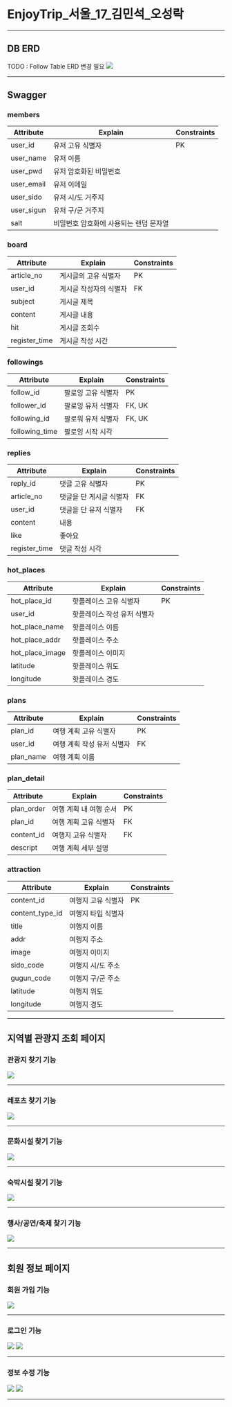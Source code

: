 # EnjoyTrip_서울_17_김민석_오성락

---
## DB ERD
TODO : Follow Table ERD 변경 필요
![](img/DB_ERD.png)


---
## Swagger



### members
| Attribute  | Explain               | Constraints |
|------------|-----------------------|-------------|
| user_id    | 유저 고유 식별자             | PK          |
| user_name  | 유저 이름                 |             |
| user_pwd   | 유저 암호화된 비밀번호          |             |
| user_email | 유저 이메일                |             |
| user_sido  | 유저 시/도 거주지            |             |
| user_sigun | 유저 구/군 거주지            |             |
| salt       | 비밀번호 암호화에 사용되는 랜덤 문자열 |             |


### board
| Attribute     | Explain      | Constraints |
|---------------|--------------|-------------|
| article_no    | 게시글의 고유 식별자  | PK          |
| user_id       | 게시글 작성자의 식별자 | FK          |
| subject       | 게시글 제목       |             |
| content       | 게시글 내용       |             |
| hit           | 게시글 조회수      |             |
| register_time | 게시글 작성 시간    |             |





### followings
| Attribute      | Explain    | Constraints |
|----------------|------------|-------------|
| follow_id      | 팔로잉 고유 식별자 | PK          |
| follower_id    | 팔로잉 유저 식별자 | FK, UK      |
| following_id   | 팔로워 유저 식별자 | FK, UK      |
| following_time | 팔로잉 시작 시각  |             |



### replies
| Attribute     | Explain       | Constraints |
|---------------|---------------|-------------|
| reply_id      | 댓글 고유 식별자     | PK          |
| article_no    | 댓글을 단 게시글 식별자 | FK          |
| user_id       | 댓글을 단 유저 식별자  | FK          |
| content       | 내용            |             |
| like          | 좋아요           |             |
| register_time | 댓글 작성 시각      |             |




### hot_places
| Attribute       | Explain         | Constraints |
|-----------------|-----------------|-------------|
| hot_place_id    | 핫플레이스 고유 식별자    | PK          |
| user_id         | 핫플레이스 작성 유저 식별자 |             |
| hot_place_name  | 핫플레이스 이름        |             |
| hot_place_addr  | 핫플레이스 주소        |             |
| hot_place_image | 핫플레이스 이미지       |             |
| latitude        | 핫플레이스 위도        |             |
| longitude       | 핫플레이스 경도        |             |



### plans
| Attribute       | Explain         | Constraints |
|-----------------|-----------------|-------------|
| plan_id         | 여행 계획 고유 식별자    | PK          |
| user_id         | 여행 계획 작성 유저 식별자 | FK          |
| plan_name       | 여행 계획 이름        |             |



### plan_detail
| Attribute  | Explain       | Constraints |
|------------|---------------|-------------|
| plan_order | 여행 계획 내 여행 순서 | PK          |
| plan_id    | 여행 계획 고유 식별자  | FK           |
| content_id | 여행지 고유 식별자     | FK           |
| descript   | 여행 계획 세부 설명   |             |




### attraction
| Attribute       | Explain    | Constraints |
|-----------------|------------|-------------|
| content_id      | 여행지 고유 식별자 | PK          |
| content_type_id | 여행지 타입 식별자 |             |
| title           | 여행지 이름     |             |
| addr            | 여행지 주소     |             |
| image           | 여행지 이미지    |             |
| sido_code       | 여행지 시/도 주소 |             |
| gugun_code      | 여행지 구/군 주소 |             |
| latitude        | 여행지 위도     |             |
| longitude       | 여행지 경도     |             |





---
## 지역별 관광지 조회 페이지



### 관광지 찾기 기능

![](img/관광지_관광.png)

---

### 레포츠 찾기 기능

![](img/관광지_레포츠.png)

---

### 문화시설 찾기 기능

![](img/관광지_문화.png)

---

### 숙박시설 찾기 기능

![](img/관광지_숙박.png)

---

### 행사/공연/축제 찾기 기능

![](img/관광지_축제.png)

---

## 회원 정보 페이지

### 회원 가입 기능

![](img/회원가입.png)

---

### 로그인 기능

![](img/로그인.png)
![](img/로그인완료.png)

---

### 정보 수정 기능

![](img/정보수정_비밀번호.png)
![](img/정보수정.png)

---
